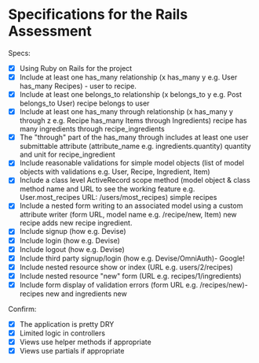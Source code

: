 # Specifications for the Rails Assessment

Specs:
- [x] Using Ruby on Rails for the project
- [X] Include at least one has_many relationship (x has_many y e.g. User has_many Recipes) - user to recipe.
- [X] Include at least one belongs_to relationship (x belongs_to y e.g. Post belongs_to User) recipe belongs to user
- [X] Include at least one has_many through relationship (x has_many y through z e.g. Recipe has_many Items through Ingredients) recipe has many ingredients through recipe_ingredients
- [X] The "through" part of the has_many through includes at least one user submittable attribute (attribute_name e.g. ingredients.quantity) quantity and unit for recipe_ingredient
- [X] Include reasonable validations for simple model objects (list of model objects with validations e.g. User, Recipe, Ingredient, Item)
- [X] Include a class level ActiveRecord scope method (model object & class method name and URL to see the working feature e.g. User.most_recipes URL: /users/most_recipes) simple recipes
- [X] Include a nested form writing to an associated model using a custom attribute writer (form URL, model name e.g. /recipe/new, Item) new recipe adds new recipe ingredient.
- [X] Include signup (how e.g. Devise)
- [X] Include login (how e.g. Devise)
- [X] Include logout (how e.g. Devise)
- [X] Include third party signup/login (how e.g. Devise/OmniAuth)- Google!
- [X] Include nested resource show or index (URL e.g. users/2/recipes)
- [X] Include nested resource "new" form (URL e.g. recipes/1/ingredients)
- [X] Include form display of validation errors (form URL e.g. /recipes/new)- recipes new and ingredients new

Confirm:
- [X] The application is pretty DRY
- [X] Limited logic in controllers
- [X] Views use helper methods if appropriate
- [X] Views use partials if appropriate
